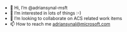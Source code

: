 - 👋 Hi, I’m @adriansynal-msft
- 👀 I’m interested in lots of things :-)
- 💞️ I’m looking to collaborate on ACS related work items
- 📫 How to reach me adriansynal@microsoft.com

<!---
adriansynal-msft/adriansynal-msft is a ✨ special ✨ repository because its `README.md` (this file) appears on your GitHub profile.
You can click the Preview link to take a look at your changes.
--->
